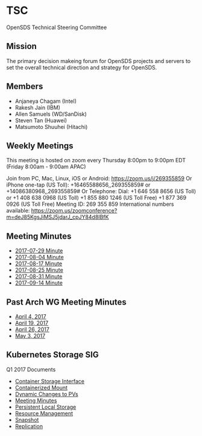# TSC
OpenSDS Technical Steering Committee

## Mission
The primary decision makeing forum for OpenSDS projects and servers to set the overall technical direction and strategy for OpenSDS.

## Members
* Anjaneya Chagam (Intel)
* Rakesh Jain (IBM)
* Allen Samuels (WD/SanDisk)
* Steven Tan (Huawei)
* Matsumoto Shuuhei (Hitachi)


## Weekly Meetings
This meeting is hosted on zoom every Thursday 8:00pm to 9:00pm EDT (Friday 8:00am - 9:00am APAC)

Join from PC, Mac, Linux, iOS or Android: https://zoom.us/j/269355859
Or iPhone one-tap (US Toll): +16465588656,,269355859# or +14086380968,,269355859#
Or Telephone:
Dial: +1 646 558 8656 (US Toll) or +1 408 638 0968 (US Toll)
+1 855 880 1246 (US Toll Free)
+1 877 369 0926 (US Toll Free)
Meeting ID: 269 355 859
International numbers available: https://zoom.us/zoomconference?m=deJ85KgsJiMSJ5jdarJ_cpJY84d8IBfK

## Meeting Minutes
* [2017-07-29 Minute](tsc-meeting-2017-07-29.md)
* [2017-08-04 Minute](tsc-meeting-2017-08-04.md)
* [2017-08-17 Minute](tsc-meeting-2017-08-17.md)
* [2017-08-25 Minute](tsc-meeting-2017-08-25.md)
* [2017-08-31 Minute](tsc-meeting-2017-08-31.md)
* [2017-09-14 Minute](tsc-meeting-2017-09-14.md)



## Past Arch WG Meeting Minutes
* [April 4, 2017](https://docs.google.com/document/d/1BDU7LsDrq4NyA2UWMZLcBSNzEbGMzRg6QPJAnPo6Eag/edit?usp=sharing)
* [April 19, 2017](https://docs.google.com/document/d/1mR0aa3eoU10A8TFTVpKZD6hRSGOfdPafIa7mmGloNeY/edit?usp=sharing)
* [April 26, 2017](https://docs.google.com/document/d/1mR0aa3eoU10A8TFTVpKZD6hRSGOfdPafIa7mmGloNeY/edit?usp=sharing)
* [May 3, 2017](https://docs.google.com/document/d/1mR0aa3eoU10A8TFTVpKZD6hRSGOfdPafIa7mmGloNeY/edit?usp=sharing)


## Kubernetes Storage SIG
Q1 2017 Documents
* [Container Storage Interface](https://docs.google.com/document/d/1JMNVNP-ZHz8cGlnqckOnpJmHF-DNY7IYP-Di7iuVhQI)
* [Containerized Mount](https://docs.google.com/document/d/1vLl3ETdd_mV-YbVVMQPIryJR5Y85Kv6ShuW47KDm-Zg/edit#heading=h.9mbi6jf09erm)
* [Dynamic Changes to PVs](https://docs.google.com/document/d/1EjK6wKuOvPTAF25rzadYVGKLMJm_jFlRXHPOeA3JfUc/edit?ts=58ed6ca0)
* [Meeting Minutes](https://docs.google.com/document/d/1-8KEG8AjAgKznS9NFm3qWqkGyCHmvU6HVl0sk5hwoAE)
* [Persistent Local Storage](https://docs.google.com/document/d/1so67pZPtBwv3uBg9d3pk4VLzfn9qtuZrbauv1DnNDSk)
* [Resource Management](https://docs.google.com/document/d/1-YwLsgZzhzzmclIxTOkfo_yltir8JUp-6UzVsdYNkfY/edit#heading=h.o4y4t91qdxq8)
* [Snapshot](https://docs.google.com/document/d/17WS4Wk4MXRH24i-BpMpIFo5F-SNoRkm_KtkBMZEEoAo)
* [Replication](https://docs.google.com/document/d/1kY6UssEaAZonFEr6bA6i8fsJKHFyubjcrJmiq85VC88)
